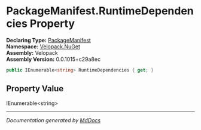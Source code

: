 ﻿<!--  
  <auto-generated>   
    The contents of this file were generated by a tool.  
    Changes to this file may be list if the file is regenerated  
  </auto-generated>   
-->

# PackageManifest.RuntimeDependencies Property

**Declaring Type:** [PackageManifest](../index.md)  
**Namespace:** [Velopack.NuGet](../../index.md)  
**Assembly:** Velopack  
**Assembly Version:** 0.0.1015+c29a8ec

```csharp
public IEnumerable<string> RuntimeDependencies { get; }
```

## Property Value

IEnumerable\<string\>

___

*Documentation generated by [MdDocs](https://github.com/ap0llo/mddocs)*
